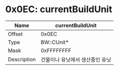 # 0x0EC: currentBuildUnit

| Name | currentBuildUnit |
| ----| ------------ |
| Offset | 0x0EC |
| Type | BW::CUnit* |
| Mask | 0xFFFFFFFF |
| Description | 건물이나 유닛에서 생산중인 유닛 |<br>

